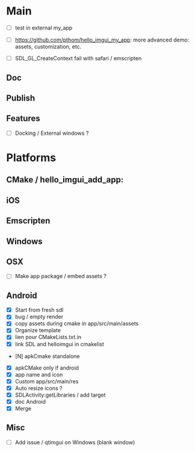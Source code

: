 # Main
* [ ] test in external my_app
* [ ] https://github.com/pthom/hello_imgui_my_app: more advanced demo:
    assets, customization, etc.
* [ ] SDL_GL_CreateContext fail with safari / emscripten


## Doc

## Publish

## Features
* [ ] Docking / External windows ?


# Platforms

## CMake / hello_imgui_add_app:
     
## iOS

## Emscripten


## Windows

## OSX
* [ ] Make app package / embed assets ?

## Android
* [X] Start from fresh sdl
* [X] bug / empty render
* [X] copy assets during cmake
      in app/src/main/assets
* [X] Organize template
* [X] lien pour CMakeLists.txt.in 
* [X] link SDL and helloimgui in cmakelist
* [N] apkCmake standalone
* [X] apkCMake only if android
* [X] app name and icon
* [X] Custom app/src/main/res
* [X] Auto resize icons ?
* [X] SDLActivity:getLibraries / add target
* [X] doc Android
* [X] Merge 

## Misc
* [ ] Add issue / qtimgui on Windows (blank window)
   
